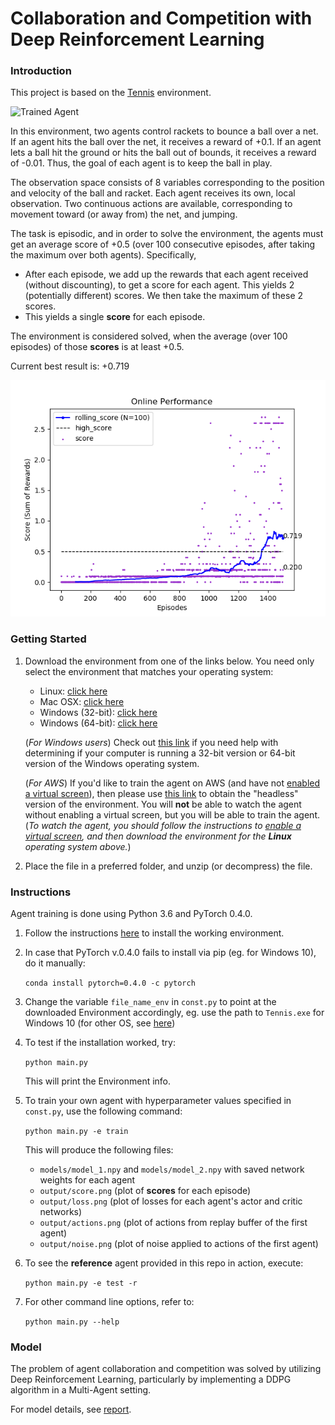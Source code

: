 [//]: # (Image References)

[image1]: https://user-images.githubusercontent.com/10624937/42135623-e770e354-7d12-11e8-998d-29fc74429ca2.gif "Trained Agent"
[image2]: output/score_ref.png
[report]: Report.md

# Collaboration and Competition with Deep Reinforcement Learning

### Introduction

This project is based on the [Tennis](https://github.com/Unity-Technologies/ml-agents/blob/master/docs/Learning-Environment-Examples.md#tennis) environment.

![Trained Agent][image1]

In this environment, two agents control rackets to bounce a ball over a net. If an agent hits the ball over the net, it receives a reward of +0.1.  If an agent lets a ball hit the ground or hits the ball out of bounds, it receives a reward of -0.01.  Thus, the goal of each agent is to keep the ball in play.

The observation space consists of 8 variables corresponding to the position and velocity of the ball and racket. Each agent receives its own, local observation.  Two continuous actions are available, corresponding to movement toward (or away from) the net, and jumping. 

The task is episodic, and in order to solve the environment, the agents must get an average score of +0.5 (over 100 consecutive episodes, after taking the maximum over both agents). Specifically,

- After each episode, we add up the rewards that each agent received (without discounting), to get a score for each agent. This yields 2 (potentially different) scores. We then take the maximum of these 2 scores.
- This yields a single **score** for each episode.

The environment is considered solved, when the average (over 100 episodes) of those **scores** is at least +0.5.

Current best result is: +0.719

<!--- Env solved in 1356 episodes, avg_score: 0.509 --->

![image2]

### Getting Started

1. Download the environment from one of the links below.  You need only select the environment that matches your operating system:
    - Linux: [click here](https://s3-us-west-1.amazonaws.com/udacity-drlnd/P3/Tennis/Tennis_Linux.zip)
    - Mac OSX: [click here](https://s3-us-west-1.amazonaws.com/udacity-drlnd/P3/Tennis/Tennis.app.zip)
    - Windows (32-bit): [click here](https://s3-us-west-1.amazonaws.com/udacity-drlnd/P3/Tennis/Tennis_Windows_x86.zip)
    - Windows (64-bit): [click here](https://s3-us-west-1.amazonaws.com/udacity-drlnd/P3/Tennis/Tennis_Windows_x86_64.zip)
    
    (_For Windows users_) Check out [this link](https://support.microsoft.com/en-us/help/827218/how-to-determine-whether-a-computer-is-running-a-32-bit-version-or-64) if you need help with determining if your computer is running a 32-bit version or 64-bit version of the Windows operating system.

    (_For AWS_) If you'd like to train the agent on AWS (and have not [enabled a virtual screen](https://github.com/Unity-Technologies/ml-agents/blob/master/docs/Training-on-Amazon-Web-Service.md)), then please use [this link](https://s3-us-west-1.amazonaws.com/udacity-drlnd/P3/Tennis/Tennis_Linux_NoVis.zip) to obtain the "headless" version of the environment.  You will **not** be able to watch the agent without enabling a virtual screen, but you will be able to train the agent.  (_To watch the agent, you should follow the instructions to [enable a virtual screen](https://github.com/Unity-Technologies/ml-agents/blob/master/docs/Training-on-Amazon-Web-Service.md), and then download the environment for the **Linux** operating system above._)

2. Place the file in a preferred folder, and unzip (or decompress) the file. 

### Instructions

Agent training is done using Python 3.6 and PyTorch 0.4.0.

1. Follow the instructions [here](https://github.com/udacity/deep-reinforcement-learning#dependencies) to install the working environment.

2. In case that PyTorch v.0.4.0 fails to install via pip (eg. for Windows 10), do it manually:

   `conda install pytorch=0.4.0 -c pytorch`

3. Change the variable `file_name_env` in `const.py` to point at the downloaded Environment accordingly, eg. use the path to `Tennis.exe` for Windows 10 (for other OS, see [here](https://github.com/udacity/deep-reinforcement-learning/blob/master/p2_continuous-control/Continuous_Control.ipynb))

4. To test if the installation worked, try:

   `python main.py`

    This will print the Environment info. 

5. To train your own agent with hyperparameter values specified in `const.py`, use the following command:

   `python main.py -e train`
   
   This will produce the following files:

   * `models/model_1.npy` and `models/model_2.npy` with saved network weights for each agent
   * `output/score.png` (plot of **scores** for each episode)
   * `output/loss.png` (plot of losses for each agent's actor and critic networks)
   * `output/actions.png` (plot of actions from replay buffer of the first agent)
   * `output/noise.png` (plot of noise applied to actions of the first agent)

6. To see the **reference** agent provided in this repo in action, execute:

   `python main.py -e test -r`

7. For other command line options, refer to: 

   `python main.py --help`
   
### Model

The problem of agent collaboration and competition was solved by utilizing Deep Reinforcement Learning, particularly by implementing a DDPG algorithm in a Multi-Agent setting.

For model details, see [report].

